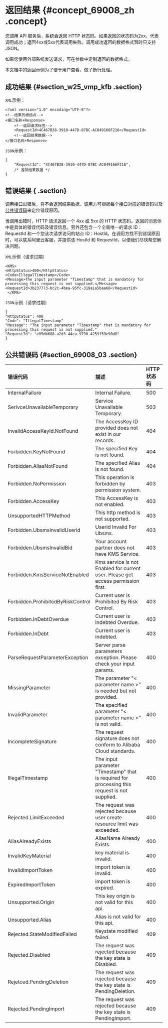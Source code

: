 # 返回结果 {#concept_69008_zh .concept}

您调用 API 服务后，系统会返回 HTTP 状态码。如果返回的状态码为2xx，代表调用成功；返回4xx或5xx代表调用失败。调用成功返回的数据格式暂时只支持 JSON。

如果您使用外部系统发送请求，可在参数中定制返回的数据格式。

本文档中的返回示例为了便于用户查看，做了断行处理。

## 成功结果 {#section_w25_vmp_kfb .section}

 `XML`示例：

```
<?xml version="1.0" encoding="UTF-8"?> 
<!--结果的根结点-->
<接口名称+Response>
    <!--返回请求标签-->
	<RequestId>4C467B38-3910-447D-87BC-AC049166F216</RequestId>
    <!--返回结果数据-->
</接口名称+Response>

```

 `JSON`示例：

```
{
    "RequestId": "4C467B38-3910-447D-87BC-AC049166F216",
    /* 返回结果数据 */
}

```

## 错误结果 { .section}

调用接口出错后，将不会返回结果数据。调用方可根据每个接口对应的错误码以及[公共错误码](#section_69008_03)来定位错误原因。

当调用出错时，HTTP 请求返回一个 4xx 或 5xx 的 HTTP 状态码。返回的消息体中是具体的错误代码及错误信息。另外还包含一个全局唯一的请求 ID：RequestId 和一个您该次请求访问的站点 ID：HostId。在调用方找不到错误原因时，可以联系阿里云客服，并提供该 HostId 和 RequestId，以便我们尽快帮您解决问题。

 `XML`示例（请求过期）

```
<KMS>
<HttpStatus>400</HttpStatus>
<Code>IllegalTimestamp</Code>
<Message>The input parameter "Timestamp" that is mandatory for processing this request is not supplied.</Message>
<RequestId>3b237773-bc2c-4bea-95fc-319a1a5baa68</RequestId>
 </KMS>

```

 `JSON`示例（请求过期）

```
{
"HttpStatus": 400
"Code": "IllegalTimestamp"
"Message": "The input parameter "Timestamp" that is mandatory for processing this request is not supplied."
"RequestId": "e85db688-a2d3-44ca-9790-4259f59e90d8"
}

```

## 公共错误码 {#section_69008_03 .section}

|错误代码|描述|HTTP 状态码|
|:---|:-|:-------|
|InternalFailure|Internal Failure.|500|
|SerivceUnavailableTemporary|Service Unavailable Temporary.|503|
|InvalidAccessKeyId.NotFound|The AccessKey ID provided does not exist in our records.|404|
|Forbidden.KeyNotFound|The specified Key is not found.|404|
|Forbidden.AliasNotFound|The specified Alias is not found.|404|
|Forbidden.NoPermission|This operation is forbidden by permission system.|403|
|Forbidden.AccessKey|This AccessKey is not enabled.|403|
|UnsupportedHTTPMethod|This http method is not supported.|403|
|Forbidden.UbsmsInvalidUserid|Userid Invalid For Ubsms.|403|
|Forbidden.UbsmsInvalidBid|Your account partner does not have KMS Service.|403|
|Forbidden.KmsServiceNotEnabled|Kms service is not Enabled for current user. Please get access permission first.|403|
|Forbidden.ProhibitedByRiskControl|Current user is Prohibited By Risk Control.|403|
|Forbidden.InDebtOverdue|Current user is indebted Overdue.|403|
|Forbidden.InDebt|Current user is indebted.|403|
|ParseRequestParameterException|Server parse parameters exception. Please check your input params.|400|
|MissingParameter|The parameter "< parameter name \>" is needed but not provided.|400|
|InvalidParameter|The specified parameter "< parameter name \>" is not valid.|400|
|IncompleteSignature|The request signature does not conform to Alibaba Cloud standards.|400|
|IllegalTimestamp|The input parameter "Timestamp" that is required for processing this request is not supplied.|400|
|Rejected.LimitExceeded|The request was rejected because user create resource limit was exceeded.|400|
|AliasAlreadyExists|AliasName Already Exists.|400|
|InvalidKeyMaterial|key material is invalid.|400|
|InvalidImportToken|import token is invalid.|400|
|ExpiredImportToken|import token is expired.|400|
|Unsupported.Origin|This key origin is not valid for this api.|400|
|Unsupported.Alias|Alias is not valid for this api.|400|
|Rejected.StateModifiedFailed|Keystate modified failed.|409|
|Rejected.Disabled|The request was rejected because the key state is Disabled.|409|
|Rejetced.PendingDeletion|The request was rejected because the key state is PendingDeletion.|409|
|Rejected.PendingImport|The request was rejected because the key state is PendingImport.|409|

